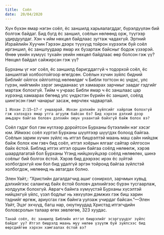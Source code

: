 ```yaml
---
title:  Соёл
date:  20/04/2020
---
```


Хүн бүхэн ямар нэгэн соёл, ёс заншилд харьяалагддаг, бүрэлдүүлэн бий болгож байдаг. Бид бүгд ёс заншил, соёлын нөлөөнд орж, түүгээр удирдуулдаг. Хэн ч ийм нөхцөл байдлаас зугтаж чадахгүй. Эртний Израйлийн Хуучин Гэрээн дээрх түүхүүд тойрон хүрээлж буй соёл иргэншил, ёс заншлуудаар ямар их бузартаж байсныг бодож үзээрэй. Өнөө үеийн хүмүүс тухайн үеийн нөхцөл байдлаас өөр болсон гэж үү? Нөхцөл байдал сайжирсан гэж үү?

Бурханы үг нэг соёл, ёс заншилд баригддаггүй ч тодорхой соёл, ёс заншилтай холбоотойгоор өгөгдсөн. Соёлын хүчин зүйлс бидний Библийг ойлгох ойлголтод нөлөөлдөг ч Библи тогтсон яс үндэс, улс гүрэн, нийгмийн зэрэг зиндаанаас үл хамаарах зарчмыг заадаг гэдгийг мартаж болохгүй. Тийм ч учраас Библи ямар ч ёс заншлаас цар хүрээнд хамаарах бөгөөд улс үндэстэн бүрийн ёс заншил, соёлд шингэсэн гэмт чанарыг засаж, өөрчлөх чадвартай.

`1 Иохан 2:15–17-г уншаарай. Иохан дэлхийн зүйлсийг хайрлаж болохгүй гэж хэлэхдээ ямар утга агуулж байсан бэ? Бид хэрхэн дэлхий дээр амьдарч байгаа боловч дэлхийн оюун ухаантай байхгүй байж болох вэ?`

Соёл гэдэг бол гэм нүглээр доройтсон Бурханы бүтээлийн нэг хэсэг юм. Иймээс соёл хүртэл Бурханы шүүлтээр шүүгдэх болоод байгаа. Соёлын зарим хүчин зүйлс нь итгэл бишрэлтэй маань маш сайн нийцэж байж болох юм гэвч бид соёл, итгэл хоёрын ялгааг сайтар ойлгосон байх ёстой. Библид итгэх итгэл оршин байгаа соёлд нөлөөлж, хэрэв шаардлагатай бол Бурханы Үгэнд нийцэхүйцээр соёлд нөлөөлөх, шинэ соёлыг бий болгох ёстой. Хэрэв бид дээрээс ирэх ёс зүйтэй холбогдохгүй юм бол бид удалгүй эргэн тойронд байгаа зүйлстэй холбогдож, нөлөөнд нь автагдах болно.

Элен Уайт,: “Христийн дагалдагчид ашиг сонирхол, зарчмын хувьд дэлхийгээс салангид байх ёстой боловч дэлхийгээс бүрэн тусгаарлаж, холдуулж болохгүй. Аврагч байнга хүмүүстэй Бурханы хүсэлтэй нийцэхгүй үйлс, үзэл бодлыг нь хөхүүлэн дэмжих гэж биш харин тэднийг өргөж, ариусгах гэж байнга уулзаж учирдаг байсан.”—Элен Уайт, Эцэг эхчүүд, багш нар, оюутнуудад Христэд итгэгчдийн боловсролын талаар өгөх зөвлөгөө, 323 хуудас.

`Танай соёл, ёс заншилд Библийн итгэл бишрэлийг эсэргүүцдэг зүйлс байдаг уу? Итгэл бишрэлд маань муу нөлөө үзүүлж буй зүйлсээс бид өөрсдийгөө хэрхэн хамгаалах ёстой вэ?`